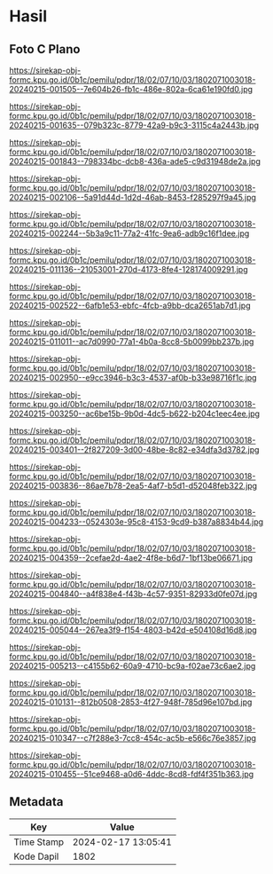 # Hasil

## Foto C Plano

https://sirekap-obj-formc.kpu.go.id/0b1c/pemilu/pdpr/18/02/07/10/03/1802071003018-20240215-001505--7e604b26-fb1c-486e-802a-6ca61e190fd0.jpg

https://sirekap-obj-formc.kpu.go.id/0b1c/pemilu/pdpr/18/02/07/10/03/1802071003018-20240215-001635--079b323c-8779-42a9-b9c3-3115c4a2443b.jpg

https://sirekap-obj-formc.kpu.go.id/0b1c/pemilu/pdpr/18/02/07/10/03/1802071003018-20240215-001843--798334bc-dcb8-436a-ade5-c9d31948de2a.jpg

https://sirekap-obj-formc.kpu.go.id/0b1c/pemilu/pdpr/18/02/07/10/03/1802071003018-20240215-002106--5a91d44d-1d2d-46ab-8453-f285297f9a45.jpg

https://sirekap-obj-formc.kpu.go.id/0b1c/pemilu/pdpr/18/02/07/10/03/1802071003018-20240215-002244--5b3a9c11-77a2-41fc-9ea6-adb9c16f1dee.jpg

https://sirekap-obj-formc.kpu.go.id/0b1c/pemilu/pdpr/18/02/07/10/03/1802071003018-20240215-011136--21053001-270d-4173-8fe4-128174009291.jpg

https://sirekap-obj-formc.kpu.go.id/0b1c/pemilu/pdpr/18/02/07/10/03/1802071003018-20240215-002522--6afb1e53-ebfc-4fcb-a9bb-dca2651ab7d1.jpg

https://sirekap-obj-formc.kpu.go.id/0b1c/pemilu/pdpr/18/02/07/10/03/1802071003018-20240215-011011--ac7d0990-77a1-4b0a-8cc8-5b0099bb237b.jpg

https://sirekap-obj-formc.kpu.go.id/0b1c/pemilu/pdpr/18/02/07/10/03/1802071003018-20240215-002950--e9cc3946-b3c3-4537-af0b-b33e98716f1c.jpg

https://sirekap-obj-formc.kpu.go.id/0b1c/pemilu/pdpr/18/02/07/10/03/1802071003018-20240215-003250--ac6be15b-9b0d-4dc5-b622-b204c1eec4ee.jpg

https://sirekap-obj-formc.kpu.go.id/0b1c/pemilu/pdpr/18/02/07/10/03/1802071003018-20240215-003401--2f827209-3d00-48be-8c82-e34dfa3d3782.jpg

https://sirekap-obj-formc.kpu.go.id/0b1c/pemilu/pdpr/18/02/07/10/03/1802071003018-20240215-003836--86ae7b78-2ea5-4af7-b5d1-d52048feb322.jpg

https://sirekap-obj-formc.kpu.go.id/0b1c/pemilu/pdpr/18/02/07/10/03/1802071003018-20240215-004233--0524303e-95c8-4153-9cd9-b387a8834b44.jpg

https://sirekap-obj-formc.kpu.go.id/0b1c/pemilu/pdpr/18/02/07/10/03/1802071003018-20240215-004359--2cefae2d-4ae2-4f8e-b6d7-1bf13be06671.jpg

https://sirekap-obj-formc.kpu.go.id/0b1c/pemilu/pdpr/18/02/07/10/03/1802071003018-20240215-004840--a4f838e4-f43b-4c57-9351-82933d0fe07d.jpg

https://sirekap-obj-formc.kpu.go.id/0b1c/pemilu/pdpr/18/02/07/10/03/1802071003018-20240215-005044--267ea3f9-f154-4803-b42d-e504108d16d8.jpg

https://sirekap-obj-formc.kpu.go.id/0b1c/pemilu/pdpr/18/02/07/10/03/1802071003018-20240215-005213--c4155b62-60a9-4710-bc9a-f02ae73c6ae2.jpg

https://sirekap-obj-formc.kpu.go.id/0b1c/pemilu/pdpr/18/02/07/10/03/1802071003018-20240215-010131--812b0508-2853-4f27-948f-785d96e107bd.jpg

https://sirekap-obj-formc.kpu.go.id/0b1c/pemilu/pdpr/18/02/07/10/03/1802071003018-20240215-010347--c7f288e3-7cc8-454c-ac5b-e566c76e3857.jpg

https://sirekap-obj-formc.kpu.go.id/0b1c/pemilu/pdpr/18/02/07/10/03/1802071003018-20240215-010455--51ce9468-a0d6-4ddc-8cd8-fdf4f351b363.jpg


## Metadata

| Key        | Value               |
| ---------- | ------------------- |
| Time Stamp | 2024-02-17 13:05:41 |
| Kode Dapil | 1802                |



